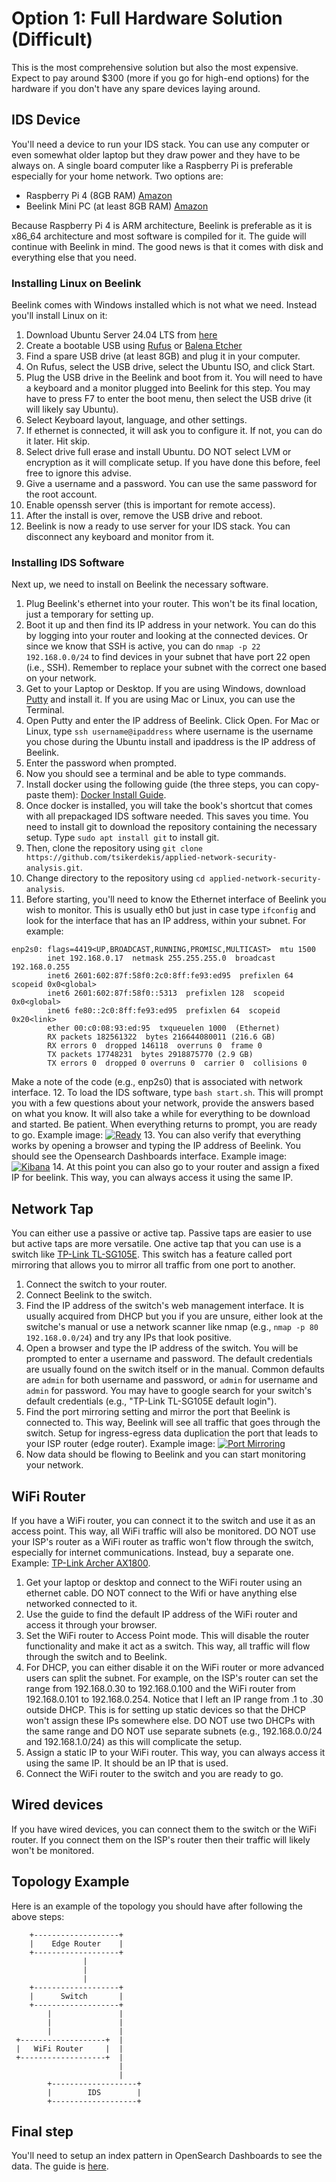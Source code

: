 # Option 1: Full Hardware Solution (Difficult)
This is the most comprehensive solution but also the most expensive. Expect to pay around $300 (more if you go for high-end options) for the hardware if you don't have any spare devices laying around.

## IDS Device
You'll need a device to run your IDS stack. You can use any computer or even somewhat older laptop but they draw power and they have to be always on. A single board computer like a Raspberry Pi is preferable especially for your home network. Two options are:
- Raspberry Pi 4 (8GB RAM) [Amazon](https://www.amazon.com/CanaKit-Raspberry-8GB-Basic-Starter/dp/B08956GVXN)
- Beelink Mini PC (at least 8GB RAM) [Amazon](https://www.amazon.com/Beelink-Desktop-Computer-Support-Ethernet/dp/B0BVLPCDVW)

Because Raspberry Pi 4 is ARM architecture, Beelink is preferable as it is x86_64 architecture and most software is compiled for it. The guide will continue with Beelink in mind. The good news is that it comes with disk and everything else that you need.

### Installing Linux on Beelink
Beelink comes with Windows installed which is not what we need. Instead you'll install Linux on it:
1. Download Ubuntu Server 24.04 LTS from [here](https://ubuntu.com/download/server)
2. Create a bootable USB using [Rufus](https://rufus.ie/) or [Balena Etcher](https://www.balena.io/etcher/)
3. Find a spare USB drive (at least 8GB) and plug it in your computer.
4. On Rufus, select the USB drive, select the Ubuntu ISO, and click Start.
5. Plug the USB drive in the Beelink and boot from it. You will need to have a keyboard and a monitor plugged into Beelink for this step. You may have to press F7 to enter the boot menu, then select the USB drive (it will likely say Ubuntu).
6. Select Keyboard layout, language, and other settings.
7. If ethernet is connected, it will ask you to configure it. If not, you can do it later. Hit skip.
8. Select drive full erase and install Ubuntu. DO NOT select LVM or encryption as it will complicate setup. If you have done this before, feel free to ignore this advise.
9. Give a username and a password. You can use the same password for the root account.
10. Enable openssh server (this is important for remote access).
11. After the install is over, remove the USB drive and reboot.
12. Beelink is now a ready to use server for your IDS stack. You can disconnect any keyboard and monitor from it.

### Installing IDS Software
Next up, we need to install on Beelink the necessary software.
1. Plug Beelink's ethernet into your router. This won't be its final location, just a temporary for setting up.
2. Boot it up and then find its IP address in your network. You can do this by logging into your router and looking at the connected devices. Or since we know that SSH is active, you can do `nmap -p 22 192.168.0.0/24` to find devices in your subnet that have port 22 open (i.e., SSH). Remember to replace your subnet with the correct one based on your network.
3. Get to your Laptop or Desktop. If you are using Windows, download [Putty](https://www.chiark.greenend.org.uk/~sgtatham/putty/latest.html) and install it. If you are using Mac or Linux, you can use the Terminal.
4. Open Putty and enter the IP address of Beelink. Click Open. For Mac or Linux, type `ssh username@ipaddress` where username is the username you chose during the Ubuntu install and ipaddress is the IP address of Beelink.
5. Enter the password when prompted.
6. Now you should see a terminal and be able to type commands.
7. Install docker using the following guide (the three steps, you can copy-paste them): [Docker Install Guide](https://docs.docker.com/engine/install/ubuntu/#install-using-the-repository).
8. Once docker is installed, you will take the book's shortcut that comes with all prepackaged IDS software needed. This saves you time. You need to install git to download the repository containing the necessary setup. Type `sudo apt install git` to install git.
9. Then, clone the repository using `git clone https://github.com/tsikerdekis/applied-network-security-analysis.git`.
10. Change directory to the repository using `cd applied-network-security-analysis`.
11. Before starting, you'll need to know the Ethernet interface of Beelink you wish to monitor. This is usually eth0 but just in case type `ifconfig` and look for the interface that has an IP address, within your subnet. For example:
```
enp2s0: flags=4419<UP,BROADCAST,RUNNING,PROMISC,MULTICAST>  mtu 1500
        inet 192.168.0.17  netmask 255.255.255.0  broadcast 192.168.0.255
        inet6 2601:602:87f:58f0:2c0:8ff:fe93:ed95  prefixlen 64  scopeid 0x0<global>
        inet6 2601:602:87f:58f0::5313  prefixlen 128  scopeid 0x0<global>
        inet6 fe80::2c0:8ff:fe93:ed95  prefixlen 64  scopeid 0x20<link>
        ether 00:c0:08:93:ed:95  txqueuelen 1000  (Ethernet)
        RX packets 182561322  bytes 216644080011 (216.6 GB)
        RX errors 0  dropped 146118  overruns 0  frame 0
        TX packets 17748231  bytes 2918875770 (2.9 GB)
        TX errors 0  dropped 0 overruns 0  carrier 0  collisions 0
```
Make a note of the code (e.g., enp2s0) that is associated with network interface.
12. To load the IDS software, type `bash start.sh`. This will prompt you with a few questions about your network, provide the answers based on what you know. It will also take a while for everything to be download and started. Be patient. When everything returns to prompt, you are ready to go. Example image:
[![Ready](img/nsm-ready.png)](img/nsm-ready.png)
13. You can also verify that everything works by opening a browser and typing the IP address of Beelink. You should see the Opensearch Dashboards interface. Example image:
[![Kibana](img/dashboards.png)](img/dashboards.png)
14. At this point you can also go to your router and assign a fixed IP for beelink. This way, you can always access it using the same IP.

## Network Tap
You can either use a passive or active tap. Passive taps are easier to use but active taps are more versatile. One active tap that you can use is a switch like [TP-Link TL-SG105E](https://www.amazon.com/TP-LINK-TL-SG105E-5-Port-Gigabit-Version/dp/B00N0OHEMA). This switch has a feature called port mirroring that allows you to mirror all traffic from one port to another.

1. Connect the switch to your router.
2. Connect Beelink to the switch.
3. Find the IP address of the switch's web management interface. It is usually acquired from DHCP but you if you are unsure, either look at the switche's manual or use a network scanner like nmap (e.g., `nmap -p 80 192.168.0.0/24`) and try any IPs that look positive.
4. Open a browser and type the IP address of the switch. You will be prompted to enter a username and password. The default credentials are usually found on the switch itself or in the manual. Common defaults are `admin` for both username and password, or `admin` for username and `admin` for password. You may have to google search for your switch's default credentials (e.g., "TP-Link TL-SG105E default login").
5. Find the port mirroring setting and mirror the port that Beelink is connected to. This way, Beelink will see all traffic that goes through the switch. Setup for ingress-egress data duplication the port that leads to your ISP router (edge router). Example image:
[![Port Mirroring](img/port-mirroring.png)](img/port-mirroring.png)
6. Now data should be flowing to Beelink and you can start monitoring your network.

## WiFi Router
If you have a WiFi router, you can connect it to the switch and use it as an access point. This way, all WiFi traffic will also be monitored. DO NOT use your ISP's router as a WiFi router as traffic won't flow through the switch, especially for internet communications. Instead, buy a separate one. Example: [TP-Link Archer AX1800](https://www.amazon.com/WiFi-6-Router-Gigabit-Wireless/dp/B08H8ZLKKK).

1. Get your laptop or desktop and connect to the WiFi router using an ethernet cable. DO NOT connect to the Wifi or have anything else networked connected to it.
2. Use the guide to find the default IP address of the WiFi router and access it through your browser.
3. Set the WiFi router to Access Point mode. This will disable the router functionality and make it act as a switch. This way, all traffic will flow through the switch and to Beelink. 
4. For DHCP, you can either disable it on the WiFi router or more advanced users can split the subnet. For example, on the ISP's router can set the range from 192.168.0.30 to 192.168.0.100 and the WiFi router from 192.168.0.101 to 192.168.0.254. Notice that I left an IP range from .1 to .30 outside DHCP. This is for setting up static devices so that the DHCP won't assign these IPs somewhere else. DO NOT use two DHCPs with the same range and DO NOT use separate subnets (e.g., 192.168.0.0/24 and 192.168.1.0/24) as this will complicate the setup.
5. Assign a static IP to your WiFi router. This way, you can always access it using the same IP. It should be an IP that is used.
6. Connect the WiFi router to the switch and you are ready to go.

## Wired devices
If you have wired devices, you can connect them to the switch or the WiFi router. If you connect them on the ISP's router then their traffic will likely won't be monitored.


## Topology Example

Here is an example of the topology you should have after following the above steps:
```
    +-------------------+
    |    Edge Router    |
    +-------------------+
                |
                |
                |
    +-------------------+
    |      Switch       |
    +-------------------+
        |               |
        |               |
        |               |   
 +-------------------+  |
 |   WiFi Router     |  |
 +-------------------+  |
                        |  
                        |
        +-------------------+
        |        IDS        |
        +-------------------+
```

## Final step
You'll need to setup an index pattern in OpenSearch Dashboards to see the data. The guide is [here](setting-up-index-pattern.md).